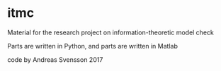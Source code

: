 # itmc
Material for the research project on information-theoretic model check

Parts are written in Python, and parts are written in Matlab

code by Andreas Svensson 2017
